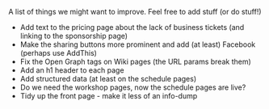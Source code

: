 A list of things we might want to improve. Feel free to add stuff (or do stuff!)

* Add text to the pricing page about the lack of business tickets (and linking to the sponsorship page)
* Make the sharing buttons more prominent and add (at least) Facebook (perhaps use AddThis)
* Fix the Open Graph tags on Wiki pages (the URL params break them)
* Add an h1 header to each page
* Add structured data (at least on the schedule pages)
* Do we need the workshop pages, now the schedule pages are live?
* Tidy up the front page - make it less of an info-dump
